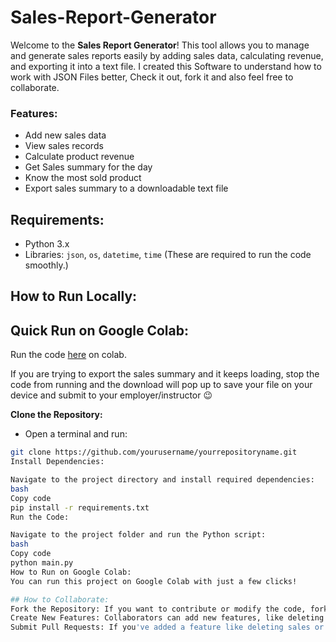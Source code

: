 # Sales-Report-Generator
Welcome to the **Sales Report Generator**! This tool allows you to manage and generate sales reports easily by adding sales data, calculating revenue, and exporting it into a text file. I created this Software to understand how to work with JSON Files better, Check it out, fork it and also feel free to collaborate.

### Features:
- Add new sales data
- View sales records
- Calculate product revenue
- Get Sales summary for the day
- Know the most sold product
- Export sales summary to a downloadable text file
                    

## Requirements:
- Python 3.x
- Libraries: `json`, `os`, `datetime`, `time` (These are required to run the code smoothly.)

## How to Run Locally:

## Quick Run on Google Colab:
Run the code [here](https://colab.research.google.com/drive/1Be0zPCsN_xim_U2QtNHEshxA0TIFuEui?usp=sharing) on colab.

If you are trying to export the sales summary and it keeps loading, stop the code from running and the download will pop up to save your file on your device and submit to your employer/instructor 😉 



**Clone the Repository:**
   - Open a terminal and run:
   ```bash
   git clone https://github.com/yourusername/yourrepositoryname.git
Install Dependencies:

Navigate to the project directory and install required dependencies:
bash
Copy code
pip install -r requirements.txt
Run the Code:

Navigate to the project folder and run the Python script:
bash
Copy code
python main.py
How to Run on Google Colab:
You can run this project on Google Colab with just a few clicks!

## How to Collaborate:
  Fork the Repository: If you want to contribute or modify the code, fork this repository and create a pull request with your changes.
  Create New Features: Collaborators can add new features, like deleting sales, updating sales records, or adding extra data fields.
  Submit Pull Requests: If you've added a feature like deleting sales or any other improvement, create a pull request with your code, and I will review it for merging.



